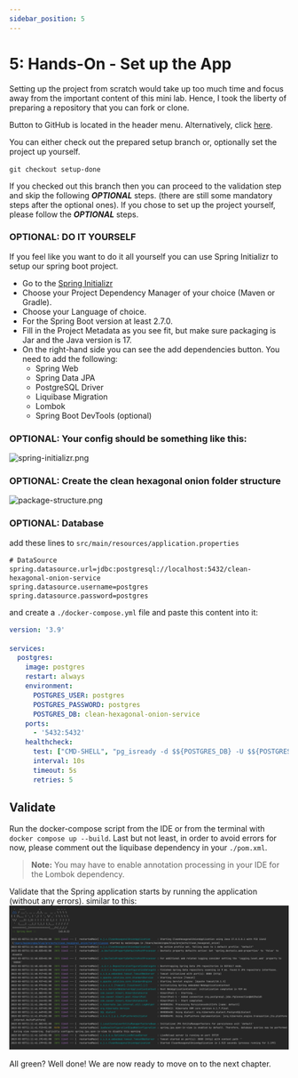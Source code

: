 ```yaml
---
sidebar_position: 5
---
```


# 5: Hands-On - Set up the App

Setting up the project from scratch would take up too much time and focus away from the important content of this 
mini lab. Hence, I took the liberty of preparing a repository that you can fork or clone.

Button to GitHub is located in the header menu. Alternatively, click 
[here](https://github.com/MaikKingma/javaland-clean-hexagonal-onion).

You can either check out the prepared setup branch or, optionally set the project up yourself.

```git checkout setup-done```

If you checked out this branch then you can proceed to the validation step and skip the following _**OPTIONAL**_ steps.
(there are still some mandatory steps after the optional ones). If you chose to set up the project yourself,
 please follow the **_OPTIONAL_** steps.

### OPTIONAL: DO IT YOURSELF

If you feel like you want to do it all yourself you can use Spring Initializr to setup our spring boot project.
- Go to the [Spring Initializr](https://bit.ly/javaland-spring-init)
- Choose your Project Dependency Manager of your choice (Maven or Gradle).
- Choose your Language of choice.
- For the Spring Boot version at least 2.7.0.
- Fill in the Project Metadata as you see fit, but make sure packaging is Jar and the Java version is 17.
- On the right-hand side you can see the add dependencies button. You need to add the following:
  - Spring Web
  - Spring Data JPA
  - PostgreSQL Driver
  - Liquibase Migration
  - Lombok
  - Spring Boot DevTools (optional)

### OPTIONAL: Your config should be something like this:
![spring-initializr.png](spring-initializr.png)

### OPTIONAL: Create the clean hexagonal onion folder structure
![package-structure.png](package-structure.png)

### OPTIONAL: Database
add these lines to ``src/main/resources/application.properties``

```properties
# DataSource
spring.datasource.url=jdbc:postgresql://localhost:5432/clean-hexagonal-onion-service
spring.datasource.username=postgres
spring.datasource.password=postgres
```

and create a ``./docker-compose.yml`` file and paste this content into it:
```yaml
version: '3.9'

services:
  postgres:
    image: postgres
    restart: always
    environment:
      POSTGRES_USER: postgres
      POSTGRES_PASSWORD: postgres
      POSTGRES_DB: clean-hexagonal-onion-service
    ports:
      - '5432:5432'
    healthcheck:
      test: ["CMD-SHELL", "pg_isready -d $${POSTGRES_DB} -U $${POSTGRES_USER}"]
      interval: 10s
      timeout: 5s
      retries: 5
```

## Validate
Run the docker-compose script from the IDE or from the terminal with ``docker compose up --build``.
Last but not least, in order to avoid errors for now, please comment out the liquibase dependency in your ``./pom.xml``.

> **Note:** You may have to enable annotation processing in your IDE for the Lombok dependency.

Validate that the Spring application starts by running the application (without any errors).
similar to this:
![package-structure.png](spring-first-run.png)

All green? Well done! We are now ready to move on to the next chapter.

